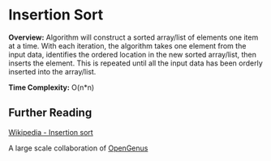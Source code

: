 # Insertion Sort

**Overview:** Algorithm will construct a sorted array/list of elements one item at a time. With each iteration, the algorithm takes one element from the input data, identifies the ordered location in the new sorted array/list, then inserts the element. This is repeated until all the input data has been orderly inserted into the array/list.


**Time Complexity:** O(n*n)



## Further Reading
[Wikipedia - Insertion sort](https://en.wikipedia.org/wiki/Insertion_sort)


A large scale collaboration of [OpenGenus](https://github.com/opengenus)
